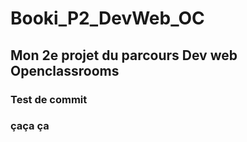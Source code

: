 # Booki_P2_DevWeb_OC

## Mon 2e projet du parcours Dev web Openclassrooms

### Test de commit

### çaça ça